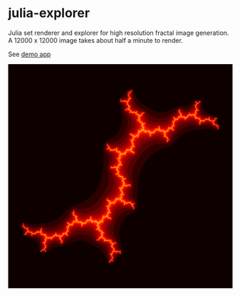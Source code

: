 # julia-explorer

Julia set renderer and explorer for high resolution fractal image generation. A 12000 x 12000 image takes about half a minute to render.

See [demo app](https://axelpale.github.io/julia-explorer/)

![Julia Set at 0i1](example.png)
